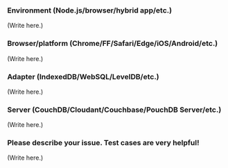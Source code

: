 <!--
     Hello! 👋
     Thank you for filing an issue on PouchDB.
     This template is optional, but it may help us fix your issue faster.
-->

### Environment (Node.js/browser/hybrid app/etc.)

(Write here.)

### Browser/platform (Chrome/FF/Safari/Edge/iOS/Android/etc.)

(Write here.)

### Adapter (IndexedDB/WebSQL/LevelDB/etc.)

(Write here.)

### Server (CouchDB/Cloudant/Couchbase/PouchDB Server/etc.)

(Write here.)

### Please describe your issue. Test cases are very helpful!

(Write here.)
